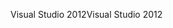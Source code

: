<span data-ttu-id="ee578-101">Visual Studio 2012</span><span class="sxs-lookup"><span data-stu-id="ee578-101">Visual Studio 2012</span></span>